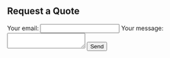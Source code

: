 <h2>Request a Quote</h2><form
  action="https://formspree.io/f/mvoeoqrz"
  method="POST"
>
  <label>
    Your email:
    <input type="email" name="email">
  </label>
  <label>
    Your message:
    <textarea name="message"></textarea>
  </label>
  <!-- your other form fields go here -->
  <button type="submit">Send</button>
</form>
<script>
    document.addEventListener('DOMContentLoaded', function() {
        const form = document.getElementById('requestQuoteForm');
        form.addEventListener('submit', function(event) {
            // Prevent the default form submission
            event.preventDefault();
            // Perform form validation and submission logic here
            // Redirect to the Thank You page
            window.location.href = '/thank-you/';
        });
    });
</script>

